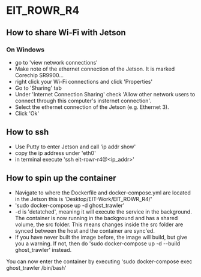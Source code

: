 # EIT_ROWR_R4

## How to share Wi-Fi with Jetson
### On Windows
- go to 'view network connections'
- Make note of the ethernet connection of the Jetson. It is marked Corechip SR9900...
- right click your Wi-Fi connections and click 'Properties'
- Go to 'Sharing' tab
- Under 'Internet Connection Sharing' check 'Allow other network users to connect through this computer's insternet connection'.
- Select the ethernet connection of the Jetson (e.g. Ethernet 3).
- Click 'Ok'

## How to ssh
- Use Putty to enter Jetson and call 'ip addr show'
- copy the ip address under 'eth0'
- in terminal execute 'ssh eit-rowr-r4@<ip_addr>'

## How to spin up the container
- Navigate to where the Dockerfile and docker-compose.yml are located in the Jetson this is 'Desktop/EIT-Work/EIT_ROWR_R4/'
- 'sudo docker-compose up -d ghost_trawler'
- -d is 'detatched', meaning it will execute the service in the background.
The container is now running in the background and has a shared volume, the src folder. This means changes inside the src folder are synced between the host and the container are sync'ed.
- If you have never built the image before, the image will build, but give you a warning. If not, then do 'sudo docker-compose up -d --build ghost_trawler' instead.

You can now enter the container by executing 'sudo docker-compose exec ghost_trawler /bin/bash'